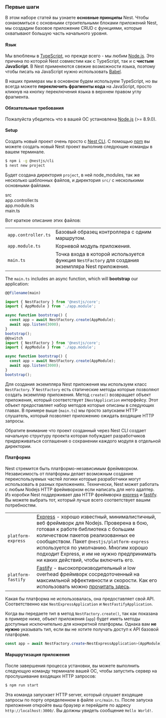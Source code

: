### Первые шаги

В этом наборе статей вы узнаете **основные принципы** Nest. Чтобы ознакомиться с основными строительными блоками приложений Nest, мы создадим базовое приложение CRUD с функциями, которые охватывают большую часть начального уровня.

#### Язык

Мы влюблены в [TypeScript](http://www.typescriptlang.org/), но прежде всего - мы любим [Node.js](https://nodejs.org/en/). Это причина по которой Nest совместим как с TypeScript, так и с **чистым JavaScript**. В Nest применяются свежие возможности языка, поэтому чтобы писать на JavaScript нужно использовать [Babel](http://babeljs.io/).

В наших примерах мы в основном будем используем TypeScript, но вы всегда можете **переключить фрагменты кода** на JavaScript, просто кликнув на кнопку переключения языка в верхнем правом углу фрагмента.

#### Обязательные требования

Пожалуйста убедитесь что в вашей ОС установлена [Node.js](https://nodejs.org/) (>= 8.9.0).

#### Setup

Создать новый проект очень просто с [Nest CLI](/cli/overview). С помощью [npm](https://www.npmjs.com/) вы можете создать новый Nest проект выполнив следующие команды в вашем терминале.

```bash
$ npm i -g @nestjs/cli
$ nest new project
```

Будет создана директория `project`, в ней node_modules, так же несколько шаблонных файлов, и директория `src/` с несколькими основными файлами.

<div class="file-tree">
  <div class="item">src</div>
  <div class="children">
    <div class="item">app.controller.ts</div>
    <div class="item">app.module.ts</div>
    <div class="item">main.ts</div>
  </div>
</div>

Вот краткое описание этих файлов:

|                     |                                                                                                   |
| ------------------- | --------------------------------------------------------------------------------------------------|
| `app.controller.ts` | Базовый образец контроллера с одним маршрутом.                                                     |
| `app.module.ts`     | Корневой модуль приложения.                                                                       |
| `main.ts`           | Точка входа в которой используется функция `NestFactory` для создания экземпляра Nest приложения. |

The `main.ts` includes an async function, which will **bootstrap** our application:

```typescript
@@filename(main)

import { NestFactory } from '@nestjs/core';
import { AppModule } from './app.module';

async function bootstrap() {
  const app = await NestFactory.create(AppModule);
  await app.listen(3000);
}
bootstrap();
@@switch
import { NestFactory } from '@nestjs/core';
import { AppModule } from './app.module';

async function bootstrap() {
  const app = await NestFactory.create(AppModule);
  await app.listen(3000);
}
bootstrap();
```

Для создания экземпляра Nest приложения мы используем класс `NestFactory`. У `NestFactory` есть статические методы которые позволяют создать экземпляр приложения. Метод `create()` возвращает объект приложения, который соответствует `INestApplication` интерфейсу. Этот объект предоставляет набор методов которые описаны в следующих главах. В примере выше (`main.ts`) мы просто запускаем HTTP слушатель, который позволяет приложению ожидать входящие HTTP запросы.

Обратите внимание что проект созданный через Nest CLI создает начальную структуру проекта которая побуждает разработчиков придерживаться соглашения о сохранении каждого модуля в отдельной директории.

#### Платформа

Nest стремится быть платформо-независимым фреймворком. Независимость от платформы делает возможным создание переиспользуемых частей логики которые разработчики могут использовать в разных приложениях. Технически, Nest может работать с любым Nodejs HTTP фреймворком если написать для него адаптер. Из коробки Nest поддерживает два HTTP фреймворка [express](https://expressjs.com/) и [fastify](https://www.fastify.io). Вы можете выбрать тот, который лучше всего соответствует вашим потребностям.

|                    |                                                                                                                                                                                                                                                                                                                                    |
| ------------------ | ---------------------------------------------------------------------------------------------------------------------------------------------------------------------------------------------------------------------------------------------------------------------------------------------------------------------------------- |
| `platform-express` | [Express](https://expressjs.com/) - хорошо известный, минималистичный, веб фреймворк для Nodejs. Проверена в бою, готовая к работе библиотека с большим количеством пакетов реализованных ее сообществом. Пакет `@nestjs/platform-express` используется по умолчанию. Многим хорошо подходит Express, и им не нужно предпринимать ни каких действий, чтобы включить его. |
| `platform-fastify` | [Fastify](https://www.fastify.io/) - высокопроизводительный и low overhead фреймворк сосредоточенный на максимльной эффективности и скорости. Как его использовать можно [прочитать здесь](/techniques/performance).                                                                                                                                  |

Какая бы платформа не использовалась, она предоставляет свой API. Соответственно как `NestExpressApplication` и `NestFastifyApplication`.

Когда вы передаете тип в метод `NestFactory.create()`, так как показана в примере ниже, объект приложения (`app`) будет иметь методы доступные исключительно для конкретной платформы. Однака вам **не нужно** указывать тип, если вы не хотите получать доступ к API базовой платформе.

```typescript
const app = await NestFactory.create<NestExpressApplication>(AppModule);
```

#### Маршрутизация приложения

После завершения процесса установки, вы можете выполнить следующую команду терминале вашей ОС, чтобы запустить сервер на прослушивание входящих HTTP запросов:

```bash
$ npm run start
```

Эта команда запускает HTTP server, который слушает входящие запросы по порту определенном в файле `src/main.ts`. После запуска приложения откройте выш браузер и перейдите по адресу `http://localhost:3000/`. Вы должны увидеть сообщение `Hello World!`.
